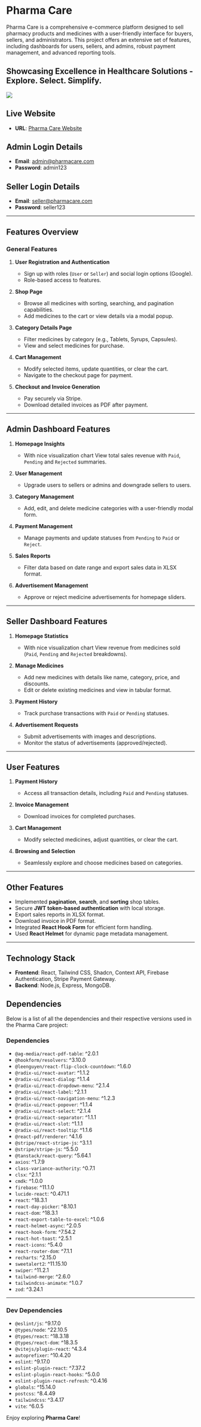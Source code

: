 # Pharma Care

Pharma Care is a comprehensive e-commerce platform designed to sell pharmacy products and medicines with a user-friendly interface for buyers, sellers, and administrators. This project offers an extensive set of features, including dashboards for users, sellers, and admins, robust payment management, and advanced reporting tools.

## **Showcasing Excellence in Healthcare Solutions** - Explore. Select. Simplify.

<img src='https://github.com/FollowNaim/Pharma-Care/blob/master/pharmacare.jpg?raw=true'/>

## **Live Website**

- **URL**: [Pharma Care Website](https://pharmacares.vercel.app)

## **Admin Login Details**

- **Email**: admin@pharmacare.com
- **Password**: admin123

## **Seller Login Details**

- **Email**: seller@pharmacare.com
- **Password**: seller123

---

## **Features Overview**

### **General Features**

1. **User Registration and Authentication**

   - Sign up with roles (`User` or `Seller`) and social login options (Google).
   - Role-based access to features.

2. **Shop Page**

   - Browse all medicines with sorting, searching, and pagination capabilities.
   - Add medicines to the cart or view details via a modal popup.

3. **Category Details Page**

   - Filter medicines by category (e.g., Tablets, Syrups, Capsules).
   - View and select medicines for purchase.

4. **Cart Management**

   - Modify selected items, update quantities, or clear the cart.
   - Navigate to the checkout page for payment.

5. **Checkout and Invoice Generation**
   - Pay securely via Stripe.
   - Download detailed invoices as PDF after payment.

---

## **Admin Dashboard Features**

1. **Homepage Insights**

   - With nice visualization chart View total sales revenue with `Paid`, `Pending` and `Rejected` summaries.

2. **User Management**

   - Upgrade users to sellers or admins and downgrade sellers to users.

3. **Category Management**

   - Add, edit, and delete medicine categories with a user-friendly modal form.

4. **Payment Management**

   - Manage payments and update statuses from `Pending` to `Paid` or `Reject`.

5. **Sales Reports**

   - Filter data based on date range and export sales data in XLSX format.

6. **Advertisement Management**
   - Approve or reject medicine advertisements for homepage sliders.

---

## **Seller Dashboard Features**

1. **Homepage Statistics**

   - With nice visualization chart View revenue from medicines sold (`Paid`, `Pending` and `Rejected` breakdowns).

2. **Manage Medicines**

   - Add new medicines with details like name, category, price, and discounts.
   - Edit or delete existing medicines and view in tabular format.

3. **Payment History**

   - Track purchase transactions with `Paid` or `Pending` statuses.

4. **Advertisement Requests**
   - Submit advertisements with images and descriptions.
   - Monitor the status of advertisements (approved/rejected).

---

## **User Features**

1. **Payment History**

   - Access all transaction details, including `Paid` and `Pending` statuses.

2. **Invoice Management**

   - Download invoices for completed purchases.

3. **Cart Management**

   - Modify selected medicines, adjust quantities, or clear the cart.

4. **Browsing and Selection**
   - Seamlessly explore and choose medicines based on categories.

---

## **Other Features**

- Implemented **pagination**, **search**, and **sorting** shop tables.
- Secure **JWT token-based authentication** with local storage.
- Export sales reports in XLSX format.
- Download invoice in PDF format.
- Integrated **React Hook Form** for efficient form handling.
- Used **React Helmet** for dynamic page metadata management.

---

## **Technology Stack**

- **Frontend**: React, Tailwind CSS, Shadcn, Context API, Firebase Authentication, Stripe Payment Gateway.
- **Backend**: Node.js, Express, MongoDB.

## Dependencies

Below is a list of all the dependencies and their respective versions used in the Pharma Care project:

### **Dependencies**

- `@ag-media/react-pdf-table`: ^2.0.1
- `@hookform/resolvers`: ^3.10.0
- `@leenguyen/react-flip-clock-countdown`: ^1.6.0
- `@radix-ui/react-avatar`: ^1.1.2
- `@radix-ui/react-dialog`: ^1.1.4
- `@radix-ui/react-dropdown-menu`: ^2.1.4
- `@radix-ui/react-label`: ^2.1.1
- `@radix-ui/react-navigation-menu`: ^1.2.3
- `@radix-ui/react-popover`: ^1.1.4
- `@radix-ui/react-select`: ^2.1.4
- `@radix-ui/react-separator`: ^1.1.1
- `@radix-ui/react-slot`: ^1.1.1
- `@radix-ui/react-tooltip`: ^1.1.6
- `@react-pdf/renderer`: ^4.1.6
- `@stripe/react-stripe-js`: ^3.1.1
- `@stripe/stripe-js`: ^5.5.0
- `@tanstack/react-query`: ^5.64.1
- `axios`: ^1.7.9
- `class-variance-authority`: ^0.7.1
- `clsx`: ^2.1.1
- `cmdk`: ^1.0.0
- `firebase`: ^11.1.0
- `lucide-react`: ^0.471.1
- `react`: ^18.3.1
- `react-day-picker`: ^8.10.1
- `react-dom`: ^18.3.1
- `react-export-table-to-excel`: ^1.0.6
- `react-helmet-async`: ^2.0.5
- `react-hook-form`: ^7.54.2
- `react-hot-toast`: ^2.5.1
- `react-icons`: ^5.4.0
- `react-router-dom`: ^7.1.1
- `recharts`: ^2.15.0
- `sweetalert2`: ^11.15.10
- `swiper`: ^11.2.1
- `tailwind-merge`: ^2.6.0
- `tailwindcss-animate`: ^1.0.7
- `zod`: ^3.24.1

---

### **Dev Dependencies**

- `@eslint/js`: ^9.17.0
- `@types/node`: ^22.10.5
- `@types/react`: ^18.3.18
- `@types/react-dom`: ^18.3.5
- `@vitejs/plugin-react`: ^4.3.4
- `autoprefixer`: ^10.4.20
- `eslint`: ^9.17.0
- `eslint-plugin-react`: ^7.37.2
- `eslint-plugin-react-hooks`: ^5.0.0
- `eslint-plugin-react-refresh`: ^0.4.16
- `globals`: ^15.14.0
- `postcss`: ^8.4.49
- `tailwindcss`: ^3.4.17
- `vite`: ^6.0.5

Enjoy exploring **Pharma Care**!
